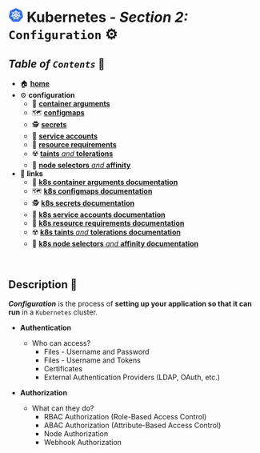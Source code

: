 # <img src="../00-resources/img/k8s.png" width="30px"> **Kubernetes** - ***Section 2:*** `Configuration` ⚙️

## ***Table*** *of* ***`Contents`*** 📜

* 🏠 [**home**](https://github.com/aguerrero232/kubernetes-zero-to-pro/blob/main/README.md)
* ⚙️ **configuration**
  * 🔣 [**container arguments**](10-commands-and-arguments/README.md)
  * 🗺️ [**configmaps**](11-config-maps/README.md)
  * 🕵️ [**secrets**](12-secrets/README.md)
  * 💁 [**service accounts**](13-service-accounts/README.md)
  * 💾 [**resource requirements**](14-resource-requirements/README.md)
  * ☢️ [**taints** *and* **tolerations**](15-taints-and-tolerants/README.md)
  * 🔘 [**node selectors** *and* **affinity**](16-node-selectors-and-affinity/README.md)
* 🔗 **links**
  * 🔣 [**k8s container arguments documentation**](https://kubernetes.io/docs/tasks/inject-data-application/define-command-argument-container/)
  * 🗺️ [**k8s configmaps documentation**](https://kubernetes.io/docs/concepts/configuration/configmap/)
  * 🕵️ [**k8s secrets documentation**](https://kubernetes.io/docs/concepts/configuration/secret/)
  * 💁 [**k8s service accounts documentation**](https://kubernetes.io/docs/tasks/configure-pod-container/configure-service-account/)
  * 💾 [**k8s resource requirements documentation**](https://kubernetes.io/docs/concepts/configuration/manage-resources-containers/)
  * ☢️ [**k8s taints** *and* **tolerations documentation**](https://kubernetes.io/docs/concepts/scheduling-eviction/taint-and-toleration/)
  * 🔘 [**k8s node selectors** *and* **affinity documentation**](https://kubernetes.io/docs/concepts/scheduling-eviction/assign-pod-node/)

<br />

## **Description** 👀

***Configuration*** is the process of **setting up your application so that it can run** in a `Kubernetes` cluster.

* **Authentication**
  * Who can access?
    * Files - Username and Password
    * Files - Username and Tokens
    * Certificates
    * External Authentication Providers (LDAP, OAuth, etc.)

* **Authorization**
  * What can they do?
    * RBAC Authorization (Role-Based Access Control)
    * ABAC Authorization (Attribute-Based Access Control)
    * Node Authorization
    * Webhook Authorization

